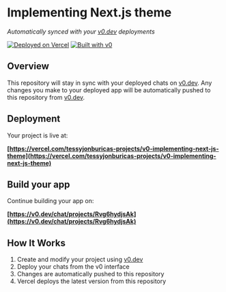 # Implementing Next.js theme

*Automatically synced with your [v0.dev](https://v0.dev) deployments*

[![Deployed on Vercel](https://img.shields.io/badge/Deployed%20on-Vercel-black?style=for-the-badge&logo=vercel)](https://vercel.com/tessyjonburicas-projects/v0-implementing-next-js-theme)
[![Built with v0](https://img.shields.io/badge/Built%20with-v0.dev-black?style=for-the-badge)](https://v0.dev/chat/projects/Rvg6hydjsAk)

## Overview

This repository will stay in sync with your deployed chats on [v0.dev](https://v0.dev).
Any changes you make to your deployed app will be automatically pushed to this repository from [v0.dev](https://v0.dev).

## Deployment

Your project is live at:

**[https://vercel.com/tessyjonburicas-projects/v0-implementing-next-js-theme](https://vercel.com/tessyjonburicas-projects/v0-implementing-next-js-theme)**

## Build your app

Continue building your app on:

**[https://v0.dev/chat/projects/Rvg6hydjsAk](https://v0.dev/chat/projects/Rvg6hydjsAk)**

## How It Works

1. Create and modify your project using [v0.dev](https://v0.dev)
2. Deploy your chats from the v0 interface
3. Changes are automatically pushed to this repository
4. Vercel deploys the latest version from this repository